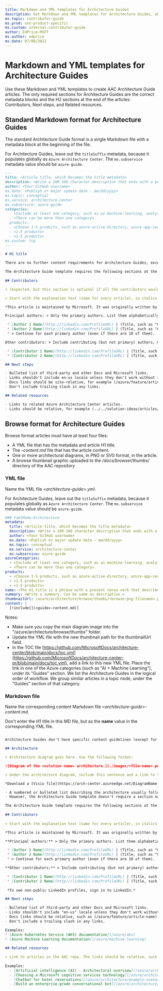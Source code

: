 ```yaml
---
title: Markdown and YML templates for Architecture Guides
description: Get Markdown and YML templates for Architecture Guides, which are articles that don't follow any of the other established AAC templates.
ms.topic: contributor-guide
ms.prod: non-product-specific
ms.custom: internal-contributor-guide
author: EdPrice-MSFT
ms.author: edprice
ms.date: 07/08/2022
---
```


# Markdown and YML templates for Architecture Guides

Use these Markdown and YML templates to create AAC Architecture Guide articles. The only required sections for Architecture Guides are the correct metadata blocks and the H2 sections at the end of the articles: Contributors, Next steps, and Related resources.

## Standard Markdown format for Architecture Guides

The standard Architecture Guide format is a single Markdown file with a metadata block at the beginning of the file.

For Architecture Guides, leave out the `titleSuffix` metadata, because it populates globally as `Azure Architecture Center`. The `ms.subservice` metadata value should be `azure-guide`.

```markdown
---
title: <Article title, which becomes the title metadata>
description: <Write a 100-160 character description that ends with a period and starts with a verb. This becomes the browse card description.>
author: <Your GitHub username>
ms.date: <Publish or major update date - mm/dd/yyyy>
ms.topic: conceptual
ms.service: architecture-center
ms.subservice: azure-guide
categories:
  - <Include at least one category, such as ai-machine-learning, analytics, compute, containers, databases, devops, hybrid, identity, integration, iot, networking, security, storage, and web>
  - <There can be more than one category>
  products:
  - <Choose 1-5 products, such as azure-active-directory, azure-app-service, azure-arc, azure-cosmos-db, azure-data-factory, azure-data-lake, azure-devops, azure-event-hubs, azure-firewall, azure-functions, azure-hdinsight, azure-iot, azure-sql-database, azure-storage, and azure-virtual-machines. If your product is not included here, inquire with our AAC team.>
  - <1-5 products>
  - <1-5 products>
ms.custom: fcp
---

# H1 title

There are no further content requirements for Architecture Guides, except to include the last few sections at the end, and to follow all general Azure Architecture Center content requirements.

The Architecture Guide template requires the following sections at the end of the article:
  
## Contributors

> (Expected, but this section is optional if all the contributors would prefer to not include it)

> Start with the explanation text (same for every article), in italics. Then include the "Pricipal authors" list and the "Additional contributors" list (if there are additional contributors) (all in plain text, not italics or bold). Link each contributor's name to the person's LinkedIn profile. After the name, place a pipe symbol ("|") with spaces, and then enter the person's title. We don't include the person's company, MVP status, or links to additional profiles. Implement this format:

*This article is maintained by Microsoft. It was originally written by the following contributors.*

Principal authors: > Only the primary authors. List them alphabetically, by last name. Use this format: Fname Lname. If the article gets rewritten, keep the original authors and add in the new one(s).

 * [Author 1 Name](http://linkedin.com/ProfileURL) | (Title, such as "Cloud Solution Architect")
 * [Author 2 Name](http://linkedin.com/ProfileURL) | (Title, such as "Cloud Solution Architect")
 * > Continue for each primary author (even if there are 10 of them).

Other contributors: > Include contributing (but not primary) authors, major editors (not minor edits), and technical reviewers. List them alphabetically, by last name. Use this format: Fname Lname. It's okay to add in newer contributors.

 * [Contributor 1 Name](http://linkedin.com/ProfileURL) | (Title, such as "Cloud Solution Architect")
 * [Contributor 2 Name](http://linkedin.com/ProfileURL) | (Title, such as "Cloud Solution Architect")

## Next steps

- Bulleted list of third-party and other Docs and Microsoft links.
- Links shouldn't include en-us locale unless they don't work without it.
- Docs links should be site-relative, for example (/azure/feature/article-name).
- Don't include trailing slash in any links.

## Related resources

- Links to related Azure Architecture Center articles.
- Links should be relative, for example (../../solution-ideas/articles/article-name.yml).

```

## Browse format for Architecture Guides

Browse format articles must have at least four files:

- A YML file that has the metadata and article H1 title.
- The *-content.md* file that has the article content.
- One or more architectural diagrams, in PNG or SVG format, in the article.
- A browse thumbnail graphic uploaded to the */docs/browser/thumbs/* directory of the AAC repository

### YML file

Name the YML file *\<architecture-guide>.yml*.

For Architecture Guides, leave out the `titleSuffix` metadata, because it populates globally as `Azure Architecture Center`. The `ms.subservice` metadata value should be `azure-guide`.

```yml
### YamlMime:Architecture
metadata:
  title: <Article title, which becomes the title metadata>
  description: <Write a 100-160 character description that ends with a period and starts with a call to action. This becomes the browse card description.>
  author: <Your GitHub username>
  ms.date: <Publish or major update date - mm/dd/yyyy>
  ms.topic: conceptual
  ms.service: architecture-center
  ms.subservice: azure-guide
azureCategories:
  - <Include at least one category, such as ai-machine-learning, analytics, compute, containers, databases, devops, hybrid, identity, integration, iot, networking, security, storage, and web>
  - <There can be more than one category>
products:
  - <Choose 1-5 products, such as azure-active-directory, azure-app-service, azure-arc, azure-cosmos-db, azure-data-factory, azure-data-lake, azure-devops, azure-event-hubs, azure-firewall, azure-functions, azure-hdinsight, azure-iot, azure-sql-database, azure-storage, and azure-virtual-machines. If your product is not included here, inquire with our AAC team.>
  - <1-5 products>
  - <1-5 products>
name: <The H1 title is a phrase with a present tense verb that describes the scenario (no gerunds, "-ing" verbs). Example: "Use Azure monitoring to integrate security components">
summary: <Write a summary. Can be same as description.>
thumbnailUrl: /azure/architecture/browse/thumbs/<browse-png-filename>.png
content: |
  [!include[](<guide>-content.md)]
```

Notes:

* Make sure you copy the main diagram image into the "/azure/architecture/browse/thumbs" folder.
* Update the YML file with the new thumbnail path for the thumbnailUrl field.
* In the TOC file [https://github.com/MicrosoftDocs/architecture-center/blob/main/docs/toc.yml](https://github.com/MicrosoftDocs/architecture-center-pr/blob/main/docs/toc.yml), add a link to this new YML file. Place the link in one of the Azure categories (such as "AI + Machine Learning"), under its "Guides" section. We list the Architecture Guides in the logical order of workflow. We group similar articles in a topic node, under the "Guides" section of that category.

### Markdown file

Name the corresponding content Markdown file *\<architecture-guide>-content.md*.

Don't enter the H1 title in this MD file, but as the **name** value in the corresponding YML file.

```markdown

Architecture Guides don't have specific content guidelines (except for the three sections at the end), but they should fulfill all the general AAC content requirements.

## Architecture

> Architecture diagram goes here. Use the following format:

![Diagram of the <solution name> architecture.](./images/<file-name>.png)

> Under the architecture diagram, include this sentence and a link to the Visio file or the PowerPoint file: 

*Download a [Visio file](https://arch-center.azureedge.net/DiagramName.vsdx) of this architecture.*

- A numbered or bulleted list describing the architecture usually follows the diagram.
- However, the Architecture Guide template doesn't require a section named Architecture, nor a bulleted or numbered list.

The Architecture Guide template requires the following sections at the end of the article:
  
## Contributors
  
> Start with the explanation text (same for every article), in italics. Then include the "Pricipal authors" list and the "Additional contributors" list (if there are additional contributors). Link each contributor's name to the person's LinkedIn profile. After the name, place a pipe symbol ("|") with spaces, and then enter the person's title. We don't include the person's company, MVP status, or links to additional profiles. Implement this format:

*This article is maintained by Microsoft. It was originally written by the following contributors.*

**Principal authors:** > Only the primary authors. List them alphabetically, by last name. Use this format: Fname Lname. If the article gets rewritten, keep the original authors and add in the new one(s).

 * [Author 1 Name](http://linkedin.com/ProfileURL) | (Title, such as "Cloud Solution Architect")
 * [Author 2 Name](http://linkedin.com/ProfileURL) | (Title, such as "Cloud Solution Architect")
 * > Continue for each primary author (even if there are 10 of them).

**Other contributors:** > Include contributing (but not primary) authors, major editors (not minor edits), and technical reviewers. List them alphabetically, by last name. Use this format: Fname Lname. It's okay to add in newer contributors.

 * [Contributor 1 Name](http://linkedin.com/ProfileURL) | (Title, such as "Cloud Solution Architect")
 * [Contributor 2 Name](http://linkedin.com/ProfileURL) | (Title, such as "Cloud Solution Architect")
  
 *To see non-public LinkedIn profiles, sign in to LinkedIn.*

## Next steps

- Bulleted list of third-party and other Docs and Microsoft links.
- Links shouldn't include "en-us" locale unless they don't work without it.
- Docs links should be relative, such as (/azure/feature/article-name).
- Don't include a trailing slash in any links.

Examples:
* [Azure Kubernetes Service (AKS) documentation](/azure/aks)
* [Azure Machine Learning documentation](/azure/machine-learning)
  
## Related resources

> Link to articles in the AAC repo. The links should be relative, such as (../../solution-ideas/articles/<article-name>.yml).
  
Examples:
  - [Artificial intelligence (AI) - Architectural overview](/azure/architecture/data-guide/big-data/ai-overview)
  - [Choosing a Microsoft cognitive services technology](/azure/architecture/data-guide/technology-choices/cognitive-services)
  - [Chatbot for hotel reservations](/azure/architecture/example-scenario/ai/commerce-chatbot)
  - [Build an enterprise-grade conversational bot](/azure/architecture/reference-architectures/ai/conversational-bot)

```
